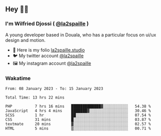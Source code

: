 ## Hey 👋🏾
### I'm Wilfried Djossi ( <a href="https://twitter.com/la2spaille/" target="_blank">@la2spaille</a> )
A young developer based in Douala, who has a particular focus on ui/ux design and motion.

- 🎨 Here is my folio [la2spaille.studio](https://la2spaille.studio/)
- 🐦 My twitter account [@la2spaille](https://twitter.com/la2spaille/)
- 🖼 My instagram account [@la2spaille](https://www.instagram.com/la2spaille/)

### Wakatime
<!--START_SECTION:waka-->

```text
From: 08 January 2023 - To: 15 January 2023

Total Time: 13 hrs 22 mins

PHP          7 hrs 16 mins   █████████████▓░░░░░░░░░░░   54.38 %
JavaScript   4 hrs 4 mins    ███████▓░░░░░░░░░░░░░░░░░   30.46 %
SCSS         1 hr            ██░░░░░░░░░░░░░░░░░░░░░░░   07.54 %
CSS          31 mins         █░░░░░░░░░░░░░░░░░░░░░░░░   03.87 %
textmate     20 mins         ▓░░░░░░░░░░░░░░░░░░░░░░░░   02.57 %
HTML         5 mins          ▒░░░░░░░░░░░░░░░░░░░░░░░░   00.71 %
```

<!--END_SECTION:waka-->
<!--
**la2spaille/la2spaille** is a ✨ _special_ ✨ repository because its `README.md` (this file) appears on your GitHub profile.

Here are some ideas to get you started:

- 🔭 I’m currently working on ...
- 🌱 I’m currently learning ...
- 👯 I’m looking to collaborate on ...
- 🤔 I’m looking for help with ...
- 💬 Ask me about ...
- 📫 How to reach me: ...
- 😄 Pronouns: ...
- ⚡ Fun fact: ...
-->
